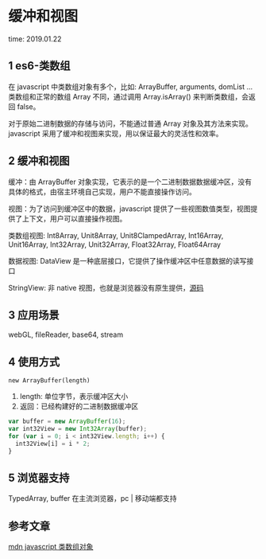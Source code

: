 # 缓冲和视图

time: 2019.01.22

## 1 es6-类数组

在 javascript 中类数组对象有多个，比如: ArrayBuffer, arguments, domList ...  
类数组和正常的数组 Array 不同，通过调用 Array.isArray() 来判断类数组，会返回 false。

对于原始二进制数据的存储与访问，不能通过普通 Array 对象及其方法来实现。  
javascript 采用了缓冲和视图来实现，用以保证最大的灵活性和效率。

## 2 缓冲和视图

缓冲：由 ArrayBuffer 对象实现，它表示的是一个二进制数据数据缓冲区，没有具体的格式，由宿主环境自己实现，用户不能直接操作访问。

视图：为了访问到缓冲区中的数据，javascript 提供了一些视图数值类型，视图提供了上下文，用户可以直接操作视图。

类数组视图: Int8Array, Unit8Array, Unit8ClampedArray, Int16Array, Unit16Array, Int32Array, Unit32Array, Float32Array, Float64Array

数据视图: DataView 是一种底层接口，它提供了操作缓冲区中任意数据的读写接口

StringView: 非 native 视图，也就是浏览器没有原生提供，[源码](https://github.com/madmurphy/stringview.js)

## 3 应用场景

webGL, fileReader, base64, stream

## 4 使用方式

`new ArrayBuffer(length)`

1. length: 单位字节，表示缓冲区大小
2. 返回：已经构建好的二进制数据缓冲区

```javascript
var buffer = new ArrayBuffer(16);
var int32View = new Int32Array(buffer);
for (var i = 0; i < int32View.length; i++) {
  int32View[i] = i * 2;
}
```

## 5 浏览器支持

TypedArray, buffer 在主流浏览器，pc | 移动端都支持

## 参考文章

[mdn javascript 类数组对象](https://developer.mozilla.org/zh-CN/docs/Web/JavaScript/Typed_arrays)
